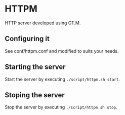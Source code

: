 # HTTPM

HTTP server developed using GT.M.

## Configuring it

See conf/httpm.conf and modified to suits your needs.

## Starting the server

Start the server by executing `./script/httpm.sh start`.

## Stoping the server

Stop the server by executing `./script/httpm.sh stop`.

